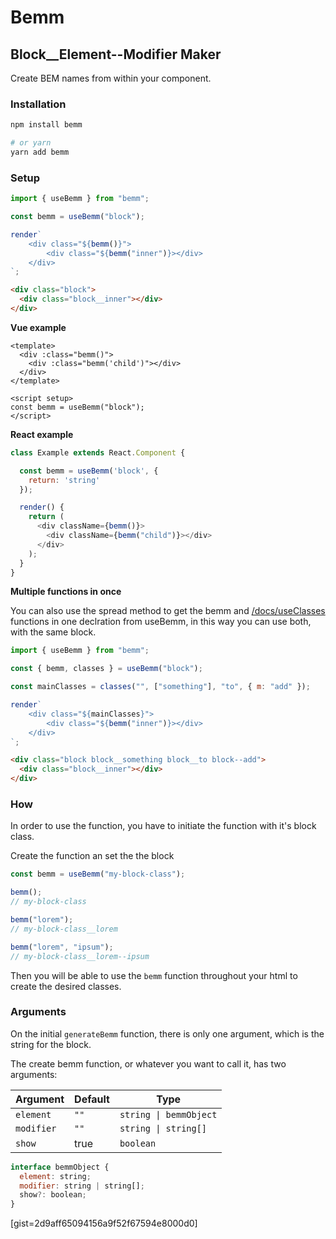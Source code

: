 # Bemm

## Block\_\_Element--Modifier Maker

Create BEM names from within your component.

### Installation

```bash
npm install bemm

# or yarn
yarn add bemm
```

### Setup

```js
import { useBemm } from "bemm";

const bemm = useBemm("block");

render`
    <div class="${bemm()}">
        <div class="${bemm("inner")}></div>
    </div>
`;
```

```html
<div class="block">
  <div class="block__inner"></div>
</div>
```

**Vue example**

```vue
<template>
  <div :class="bemm()">
    <div :class="bemm('child')"></div>
  </div>
</template>

<script setup>
const bemm = useBemm("block");
</script>
```

**React example**

```js
class Example extends React.Component {

  const bemm = useBemm('block', {
    return: 'string'
  });

  render() {
    return (
      <div className={bemm()}>
        <div className={bemm("child")}></div>
      </div>
    );
  }
}
```

**Multiple functions in once**

You can also use the spread method to get the bemm and [/docs/useClasses](classes) functions in one declration from useBemm, in this way you can use both, with the same block.

```js
import { useBemm } from "bemm";

const { bemm, classes } = useBemm("block");

const mainClasses = classes("", ["something"], "to", { m: "add" });

render`
    <div class="${mainClasses}">
        <div class="${bemm("inner")}></div>
    </div>
`;
```

```html
<div class="block block__something block__to block--add">
  <div class="block__inner"></div>
</div>
```

### How

In order to use the function, you have to initiate the function with it's block class.

Create the function an set the the block

```js
const bemm = useBemm("my-block-class");

bemm();
// my-block-class

bemm("lorem");
// my-block-class__lorem

bemm("lorem", "ipsum");
// my-block-class__lorem--ipsum
```

Then you will be able to use the `bemm` function throughout your html to create the desired classes.

### Arguments

On the initial `generateBemm` function, there is only one argument, which is the
string for the block.

The create bemm function, or whatever you want to call it, has two arguments:

| Argument   | Default | Type                   |
| ---------- | ------- | ---------------------- |
| `element`  | `""`    | `string \| bemmObject` |
| `modifier` | `""`    | `string \| string[]`   |
| `show`     | true    | `boolean`              |

```js
interface bemmObject {
  element: string;
  modifier: string | string[];
  show?: boolean;
}
```

[gist=2d9aff65094156a9f52f67594e8000d0]
